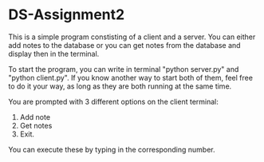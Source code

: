 # DS-Assignment2
This is a simple program constisting of a client and a server. You can either add notes to the database
or you can get notes from the database and display then in the terminal. 

To start the program, you can write in terminal "python server.py" and "python client.py".
If you know another way to start both of them, feel free to do it your way, as long as they
are both running at the same time.

You are prompted with 3 different options on the client terminal:
1. Add note
2. Get notes
3. Exit.

You can execute these by typing in the corresponding number.
